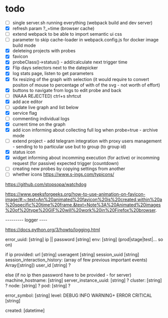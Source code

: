 
# todo

- [ ] single server.sh running everything (webpack build and dev server)
- [x] refresh param ?_=time (browser cache)
- [ ] extend webpack to be able to import semantic ui css
- [ ] parameter to skip cache-loader in webpack.config.js for docker image build mode
- [x] deleteing projects with probes
- [x] favicon
- [x] probeClass()->status() - add/calculate next trigger time
- [x] Flip days selectors next to the datepicker
- [x] log stats page, listen to get parameters
- [x] fix resizing of the graph with selection (it would require to convert positon of mouse to percentage of with of the svg - not worth of effort)
- [x] buttons to navigate from logs to edit probe and back
- [ ] (NAAA REJECTED) ctrl+s shrtcut
- [x] add ace editor
- [ ] update live graph and list below
- [x] service flag
- [ ] commenting individual logs
- [x] current time on the graph
- [x] add icon informing about collecting full log when probe=true - archive mode
- [ ] extend project - add telegram integration with proxy users management - sending to to particular use but to group (to group id)
- [x] status icon
- [x] widget informing about incomming execution (for active) or incomming request (for passive) expected trigger (countdown)
- [ ] creating new probes by copying settings from another
- [ ] whether icons https://www.s-ings.com/typicons/

https://github.com/stopsopa/watchdog

https://www.geeksforgeeks.org/how-to-use-animation-on-favicon-image/#:~:text=An%20animated%20favicon%20is%20created,within%20a%20specific%20time%20frame.&text=Note%3A%20Animated%20images%20of%20type%20GIF%20will%20work%20in%20Firefox%20browser.

--------- logger ----

https://docs.python.org/3/howto/logging.html


error_uuid: [string]
ip || password [string]
env: [string] (prod|stage|test|... so on)

if ip provided:
    url [string]
    useragent [string]
    session_uuid [string]
    session_interaction_history: (array of few previous important events) Array([string]) 
    user_id [string] ?

else (if no ip then password have to be provided - for server)
    machine_hostname: [string]
    server_instance_uuid: [string] ?
    cluster: [string] ?
    node: [string] ?
    pod: [string] ?

error_symbol: [string] 
level: DEBUG INFO WARNING+ ERROR CRITICAL [string]    

created: [datetime]